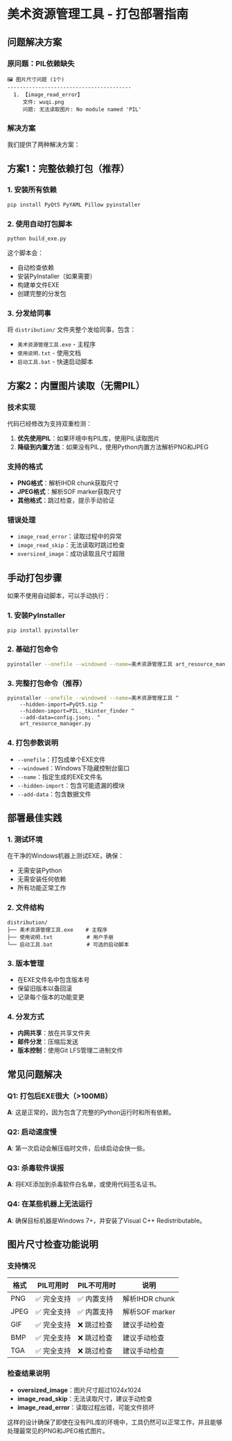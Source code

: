 # 美术资源管理工具 - 打包部署指南

## 问题解决方案

### 原问题：PIL依赖缺失
```
🖼️ 图片尺寸问题 (1个)
----------------------------------------
  1. 【image_read_error】
     文件: wuqi.png
     问题: 无法读取图片: No module named 'PIL'
```

### 解决方案

我们提供了两种解决方案：

## 方案1：完整依赖打包（推荐）

### 1. 安装所有依赖
```bash
pip install PyQt5 PyYAML Pillow pyinstaller
```

### 2. 使用自动打包脚本
```bash
python build_exe.py
```

这个脚本会：
- 自动检查依赖
- 安装PyInstaller（如果需要）
- 构建单文件EXE
- 创建完整的分发包

### 3. 分发给同事
将 `distribution/` 文件夹整个发给同事，包含：
- `美术资源管理工具.exe` - 主程序
- `使用说明.txt` - 使用文档
- `启动工具.bat` - 快速启动脚本

## 方案2：内置图片读取（无需PIL）

### 技术实现
代码已经修改为支持双重检测：
1. **优先使用PIL**：如果环境中有PIL库，使用PIL读取图片
2. **降级到内置方法**：如果没有PIL，使用Python内置方法解析PNG和JPEG

### 支持的格式
- **PNG格式**：解析IHDR chunk获取尺寸
- **JPEG格式**：解析SOF marker获取尺寸
- **其他格式**：跳过检查，提示手动验证

### 错误处理
- `image_read_error`：读取过程中的异常
- `image_read_skip`：无法读取时跳过检查
- `oversized_image`：成功读取且尺寸超限

## 手动打包步骤

如果不使用自动脚本，可以手动执行：

### 1. 安装PyInstaller
```bash
pip install pyinstaller
```

### 2. 基础打包命令
```bash
pyinstaller --onefile --windowed --name=美术资源管理工具 art_resource_manager.py
```

### 3. 完整打包命令（推荐）
```bash
pyinstaller --onefile --windowed --name=美术资源管理工具 ^
    --hidden-import=PyQt5.sip ^
    --hidden-import=PIL._tkinter_finder ^
    --add-data=config.json;. ^
    art_resource_manager.py
```

### 4. 打包参数说明
- `--onefile`：打包成单个EXE文件
- `--windowed`：Windows下隐藏控制台窗口
- `--name`：指定生成的EXE文件名
- `--hidden-import`：包含可能遗漏的模块
- `--add-data`：包含数据文件

## 部署最佳实践

### 1. 测试环境
在干净的Windows机器上测试EXE，确保：
- 无需安装Python
- 无需安装任何依赖
- 所有功能正常工作

### 2. 文件结构
```
distribution/
├── 美术资源管理工具.exe    # 主程序
├── 使用说明.txt           # 用户手册
└── 启动工具.bat           # 可选的启动脚本
```

### 3. 版本管理
- 在EXE文件名中包含版本号
- 保留旧版本以备回滚
- 记录每个版本的功能变更

### 4. 分发方式
- **内网共享**：放在共享文件夹
- **邮件分发**：压缩后发送
- **版本控制**：使用Git LFS管理二进制文件

## 常见问题解决

### Q1: 打包后EXE很大（>100MB）
**A**: 这是正常的，因为包含了完整的Python运行时和所有依赖。

### Q2: 启动速度慢
**A**: 第一次启动会解压临时文件，后续启动会快一些。

### Q3: 杀毒软件误报
**A**: 将EXE添加到杀毒软件白名单，或使用代码签名证书。

### Q4: 在某些机器上无法运行
**A**: 确保目标机器是Windows 7+，并安装了Visual C++ Redistributable。

## 图片尺寸检查功能说明

### 支持情况
| 格式 | PIL可用时 | PIL不可用时 | 说明 |
|------|-----------|-------------|------|
| PNG  | ✅ 完全支持 | ✅ 内置支持 | 解析IHDR chunk |
| JPEG | ✅ 完全支持 | ✅ 内置支持 | 解析SOF marker |
| GIF  | ✅ 完全支持 | ❌ 跳过检查 | 建议手动检查 |
| BMP  | ✅ 完全支持 | ❌ 跳过检查 | 建议手动检查 |
| TGA  | ✅ 完全支持 | ❌ 跳过检查 | 建议手动检查 |

### 检查结果说明
- **oversized_image**：图片尺寸超过1024x1024
- **image_read_skip**：无法读取尺寸，建议手动检查
- **image_read_error**：读取过程出错，可能文件损坏

这样的设计确保了即使在没有PIL库的环境中，工具仍然可以正常工作，并且能够处理最常见的PNG和JPEG格式图片。 